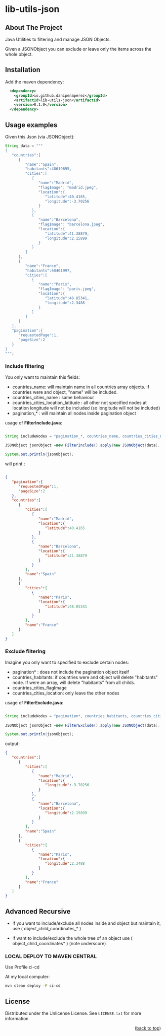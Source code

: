 # lib-utils-json

## About The Project

Java Utilities to filtering and manage JSON Objects.

Given a JSONObject you can exclude or leave only the items across the whole object.

## Installation

Add the maven dependency:

```xml
  <dependency>
   	<groupId>io.github.danipenaperez</groupId>
	<artifactId>lib-utils-json</artifactId>
	<version>0.1.0</version>
  </dependency>
```

## Usage examples

Given this Json (via JSONObject):

```java
String data = """
{
   "countries":[
      {
         "name":"Spain",
         "habitants":48619695,
         "cities":[
            {
               "name":"Madrid",
               "flagImage": "madrid.jpeg",
               "location":{
                  "latitude":40.4165,
                  "longitude":-3.70256
               }
            },
            {
               "name":"Barcelona",
               "flagImage": "barcelona.jpeg",
               "location":{
                  "latitude":41.38879,
                  "longitude":2.15899
               }
            }
         ]
      },
      {
         "name":"France",
         "habitants":68401997,
         "cities":[
            {
               "name":"Paris",
               "flagImage": "paris.jpeg",
               "location":{
                  "latitude":48.85341,
                  "longitude":2.3488
               }
            }
         ]
      }
   ],
   "pagination":{
      "requestedPage":1,
      "pageSize":2
   }
}
""";
```

### Include filtering

You only want to maintain this fields: 

- countries_name: will maintain name in all countries array objects. If countries were and object, "name" will be included.   
- countries_cities_name :  same behaviour
- countries_cities_location_latitude : all other not specified nodes at location longitude will not be included (so longitude will not be included)
- pagination_* : will maintain all nodes inside pagination object


usage of **FilterInclude.java**: 

```java

String includeNodes = "pagination_*, countries_name, countries_cities_name, countries_cities_location_latitude ";
		
JSONObject jsonObject =new FilterInclude().apply(new JSONObject(data), includeNodes);

System.out.println(jsonObject); 

```

will print :

```json

{
   "pagination":{
      "requestedPage":1,
      "pageSize":2
   },
   "countries":[
      {
         "cities":[
            {
               "name":"Madrid",
               "location":{
                  "latitude":40.4165
               }
            },
            {
               "name":"Barcelona",
               "location":{
                  "latitude":41.38879
               }
            }
         ],
         "name":"Spain"
      },
      {
         "cities":[
            {
               "name":"Paris",
               "location":{
                  "latitude":48.85341
               }
            }
         ],
         "name":"France"
      }
   ]
}

```

### Exclude filtering

Imagine you only want to specified to exclude certain nodes:

- pagination* : does not include the pagination object itself
- countries_habitants: if countries were and object will delete "habitants" node. If were an array, will delete "habitants" from all childs.
- countries_cities_flagImage 
- countries_cities_location:  only leave the other nodes



usage of **FilterExclude.java**: 

```java

String includeNodes = "pagination*, countries_habitants, countries_cities_flagImage, countries_cities_location_latitude";
		
JSONObject jsonObject =new FilterExclude().apply(new JSONObject(data), includeNodes);

System.out.println(jsonObject); 

```

output:

```json
{
   "countries":[
      {
         "cities":[
            {
               "name":"Madrid",
               "location":{
                  "longitude":-3.70256
               }
            },
            {
               "name":"Barcelona",
               "location":{
                  "longitude":2.15899
               }
            }
         ],
         "name":"Spain"
      },
      {
         "cities":[
            {
               "name":"Paris",
               "location":{
                  "longitude":2.3488
               }
            }
         ],
         "name":"France"
      }
   ]
}

```



## Advanced Recursive

- If you want to include/exclude all nodes inside and object but maintain it, use  ( object_child_coordinates_* ) 

- If want to include/exclude the whole tree of an object use  ( object_child_coordinates\* )   (note underscore)





### LOCAL DEPLOY TO MAVEN CENTRAL

Use Profile ci-cd

At my local computer:

```sh
mvn clean deploy -P ci-cd
```


<!-- LICENSE -->
## License

Distributed under the Unlicense License. See `LICENSE.txt` for more information.

<p align="right">(<a href="#readme-top">back to top</a>)</p>




